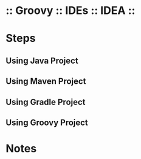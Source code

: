 ﻿:: Groovy :: IDEs :: IDEA ::
============================

# Steps

## Using Java Project

## Using Maven Project

## Using Gradle Project

## Using Groovy Project

# Notes
